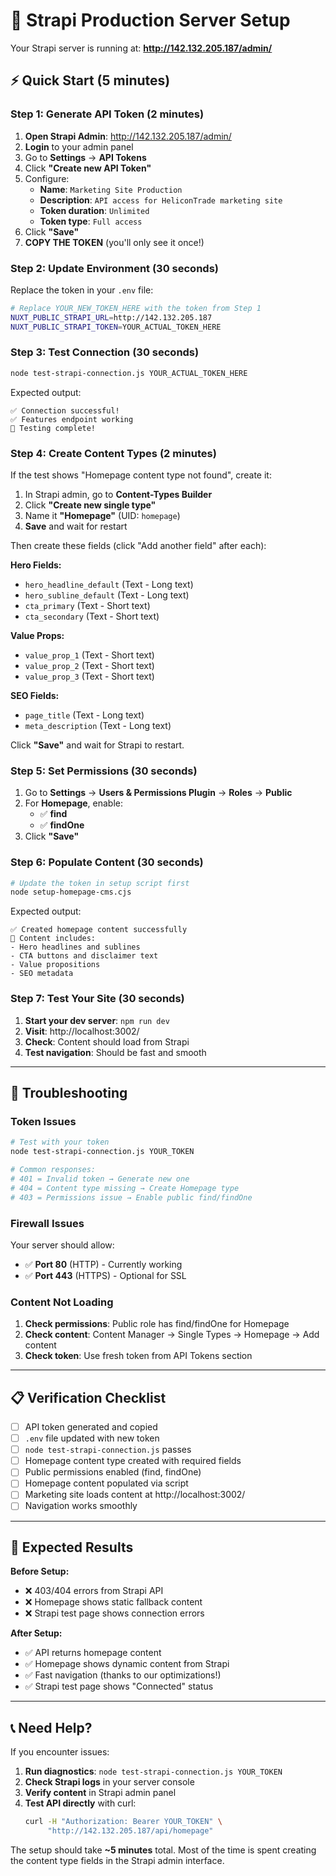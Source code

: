# 🚀 Strapi Production Server Setup

Your Strapi server is running at: **http://142.132.205.187/admin/**

## ⚡ Quick Start (5 minutes)

### Step 1: Generate API Token (2 minutes)

1. **Open Strapi Admin**: http://142.132.205.187/admin/
2. **Login** to your admin panel
3. Go to **Settings** → **API Tokens**
4. Click **"Create new API Token"**
5. Configure:
   - **Name**: `Marketing Site Production`
   - **Description**: `API access for HeliconTrade marketing site`
   - **Token duration**: `Unlimited`
   - **Token type**: `Full access`
6. Click **"Save"**
7. **COPY THE TOKEN** (you'll only see it once!)

### Step 2: Update Environment (30 seconds)

Replace the token in your `.env` file:

```bash
# Replace YOUR_NEW_TOKEN_HERE with the token from Step 1
NUXT_PUBLIC_STRAPI_URL=http://142.132.205.187
NUXT_PUBLIC_STRAPI_TOKEN=YOUR_ACTUAL_TOKEN_HERE
```

### Step 3: Test Connection (30 seconds)

```bash
node test-strapi-connection.js YOUR_ACTUAL_TOKEN_HERE
```

Expected output:
```
✅ Connection successful!
✅ Features endpoint working
🎉 Testing complete!
```

### Step 4: Create Content Types (2 minutes)

If the test shows "Homepage content type not found", create it:

1. In Strapi admin, go to **Content-Types Builder**
2. Click **"Create new single type"**
3. Name it **"Homepage"** (UID: `homepage`)
4. **Save** and wait for restart

Then create these fields (click "Add another field" after each):

**Hero Fields:**
- `hero_headline_default` (Text - Long text)
- `hero_subline_default` (Text - Long text) 
- `cta_primary` (Text - Short text)
- `cta_secondary` (Text - Short text)

**Value Props:**
- `value_prop_1` (Text - Short text)
- `value_prop_2` (Text - Short text)
- `value_prop_3` (Text - Short text)

**SEO Fields:**
- `page_title` (Text - Long text)
- `meta_description` (Text - Long text)

Click **"Save"** and wait for Strapi to restart.

### Step 5: Set Permissions (30 seconds)

1. Go to **Settings** → **Users & Permissions Plugin** → **Roles** → **Public**
2. For **Homepage**, enable:
   - ✅ **find**
   - ✅ **findOne**
3. Click **"Save"**

### Step 6: Populate Content (30 seconds)

```bash
# Update the token in setup script first
node setup-homepage-cms.cjs
```

Expected output:
```
✅ Created homepage content successfully
📄 Content includes:
- Hero headlines and sublines
- CTA buttons and disclaimer text
- Value propositions
- SEO metadata
```

### Step 7: Test Your Site (30 seconds)

1. **Start your dev server**: `npm run dev`
2. **Visit**: http://localhost:3002/
3. **Check**: Content should load from Strapi
4. **Test navigation**: Should be fast and smooth

---

## 🔧 Troubleshooting

### Token Issues
```bash
# Test with your token
node test-strapi-connection.js YOUR_TOKEN

# Common responses:
# 401 = Invalid token → Generate new one
# 404 = Content type missing → Create Homepage type  
# 403 = Permissions issue → Enable public find/findOne
```

### Firewall Issues
Your server should allow:
- ✅ **Port 80** (HTTP) - Currently working
- ✅ **Port 443** (HTTPS) - Optional for SSL

### Content Not Loading
1. **Check permissions**: Public role has find/findOne for Homepage
2. **Check content**: Content Manager → Single Types → Homepage → Add content
3. **Check token**: Use fresh token from API Tokens section

---

## 📋 Verification Checklist

- [ ] API token generated and copied
- [ ] `.env` file updated with new token
- [ ] `node test-strapi-connection.js` passes
- [ ] Homepage content type created with required fields
- [ ] Public permissions enabled (find, findOne)
- [ ] Homepage content populated via script
- [ ] Marketing site loads content at http://localhost:3002/
- [ ] Navigation works smoothly

---

## 🎯 Expected Results

**Before Setup:**
- ❌ 403/404 errors from Strapi API
- ❌ Homepage shows static fallback content
- ❌ Strapi test page shows connection errors

**After Setup:**
- ✅ API returns homepage content
- ✅ Homepage shows dynamic content from Strapi  
- ✅ Fast navigation (thanks to our optimizations!)
- ✅ Strapi test page shows "Connected" status

---

## 📞 Need Help?

If you encounter issues:

1. **Run diagnostics**: `node test-strapi-connection.js YOUR_TOKEN`
2. **Check Strapi logs** in your server console
3. **Verify content** in Strapi admin panel
4. **Test API directly** with curl:
   ```bash
   curl -H "Authorization: Bearer YOUR_TOKEN" \
        "http://142.132.205.187/api/homepage"
   ```

The setup should take **~5 minutes** total. Most of the time is spent creating the content type fields in the Strapi admin interface.